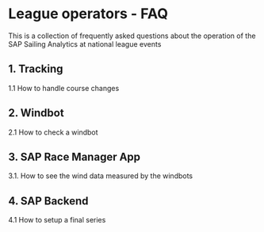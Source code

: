 # League operators - FAQ

This is a collection of frequently asked questions about the operation of the SAP Sailing Analytics at national league events

## 1. Tracking

1.1 How to handle course changes




## 2. Windbot

2.1 How to check a windbot

## 3. SAP Race Manager App

3.1. How to see the wind data measured by the windbots

## 4. SAP Backend

4.1 How to setup a final series
